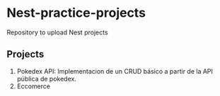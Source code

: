 # Nest-practice-projects
Repository to upload Nest projects

## Projects

1. Pokedex API: Implementacion de un CRUD básico a partir de la API pública de pokedex.
2. Eccomerce